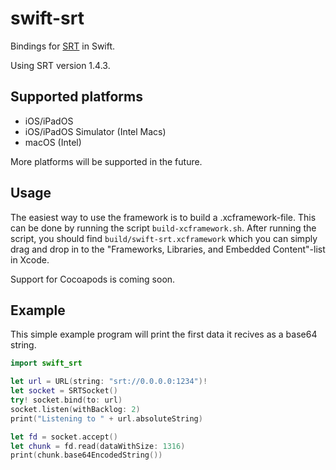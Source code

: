 # swift-srt
Bindings for [SRT](https://github.com/Haivision/srt) in Swift.

Using SRT version 1.4.3.

## Supported platforms
* iOS/iPadOS
* iOS/iPadOS Simulator (Intel Macs)
* macOS (Intel)

More platforms will be supported in the future.

## Usage
The easiest way to use the framework is to build a .xcframework-file. This can be done by running the script `build-xcframework.sh`. After running the script, you should find `build/swift-srt.xcframework` which you can simply drag and drop in to the "Frameworks, Libraries, and Embedded Content"-list in Xcode.

Support for Cocoapods is coming soon.

## Example
This simple example program will print the first data it recives as a base64 string.

```swift
import swift_srt

let url = URL(string: "srt://0.0.0.0:1234")!
let socket = SRTSocket()
try! socket.bind(to: url)
socket.listen(withBacklog: 2)
print("Listening to " + url.absoluteString)

let fd = socket.accept()
let chunk = fd.read(dataWithSize: 1316)
print(chunk.base64EncodedString())
```
